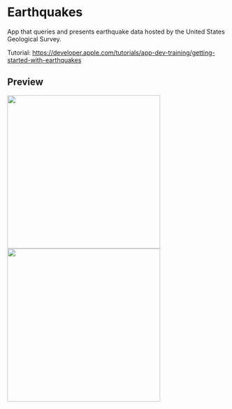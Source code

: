 # Earthquakes

App that queries and presents earthquake data hosted by the United States Geological Survey.

Tutorial: https://developer.apple.com/tutorials/app-dev-training/getting-started-with-earthquakes

## Preview
<img src="https://github.com/therealFoxster/Earthquakes/assets/77606385/05dae691-939d-4bd4-8145-b92606445bd2" width="350"/>
<img src="https://github.com/therealFoxster/Earthquakes/assets/77606385/6787389f-342c-4318-a5bc-24a452e93554" width="350"/>
